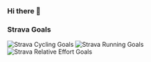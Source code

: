 ### Hi there 👋

### Strava Goals
![Strava Cycling Goals](https://raw.githubusercontent.com/myles2007/myles2007/strava/strava-ride-goals-tab.png)
![Strava Running Goals](https://raw.githubusercontent.com/myles2007/myles2007/strava/strava-run-goals-tab.png)
![Strava Relative Effort Goals](https://raw.githubusercontent.com/myles2007/myles2007/strava/strava-relative-effort-goals-tab.png)


<!--
**myles2007/myles2007** is a ✨ _special_ ✨ repository because its `README.md` (this file) appears on your GitHub profile.

Here are some ideas to get you started:

- 🔭 I’m currently working on ...
- 🌱 I’m currently learning ...
- 👯 I’m looking to collaborate on ...
- 🤔 I’m looking for help with ...
- 💬 Ask me about ...
- 📫 How to reach me: ...
- 😄 Pronouns: ...
- ⚡ Fun fact: ...
-->
